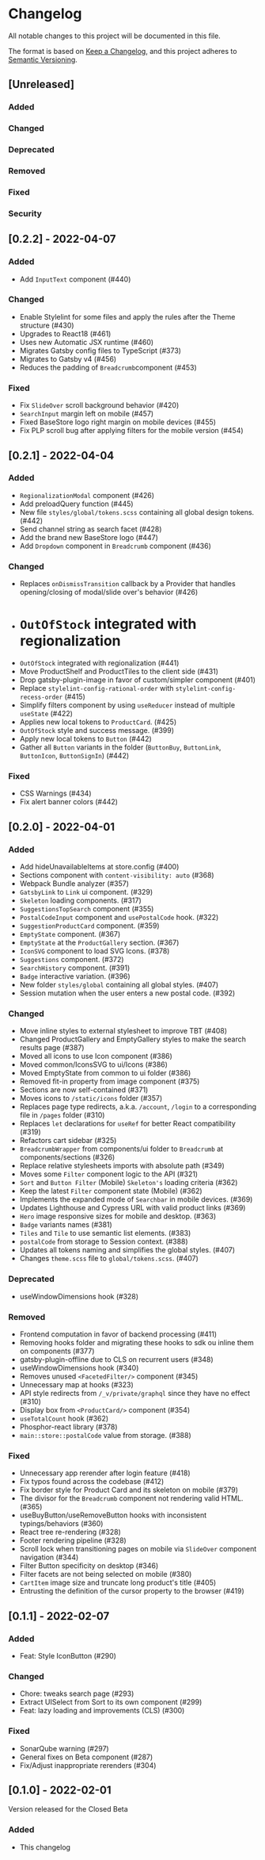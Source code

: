 # Changelog

All notable changes to this project will be documented in this file.

The format is based on [Keep a Changelog](https://keepachangelog.com/en/1.0.0/),
and this project adheres to [Semantic Versioning](https://semver.org/spec/v2.0.0.html).

## [Unreleased]

### Added

### Changed

### Deprecated

### Removed

### Fixed

### Security

## [0.2.2] - 2022-04-07

### Added

- Add `InputText` component (#440)

### Changed

- Enable Stylelint for some files and apply the rules after the Theme structure (#430)
- Upgrades to React18 (#461)
- Uses new Automatic JSX runtime (#460)
- Migrates Gatsby config files to TypeScript (#373)
- Migrates to Gatsby v4 (#456)
- Reduces the padding of `Breadcrumb`component (#453)

### Fixed

- Fix `SlideOver` scroll background behavior (#420)
- `SearchInput` margin left on mobile (#457)
- Fixed BaseStore logo right margin on mobile devices (#455)
- Fix PLP scroll bug after applying filters for the mobile version (#454)

## [0.2.1] - 2022-04-04

### Added

- `RegionalizationModal` component (#426)
- Add preloadQuery function (#445)
- New file `styles/global/tokens.scss` containing all global design tokens. (#442)
- Send channel string as search facet (#428)
- Add the brand new BaseStore logo (#447)
- Add `Dropdown` component in `Breadcrumb` component (#436)

### Changed

- Replaces `onDismissTransition` callback by a Provider that handles opening/closing of modal/slide over's behavior (#426)
- # `OutOfStock` integrated with regionalization
- `OutOfStock` integrated with regionalization (#441)
- Move ProductShelf and ProductTiles to the client side (#431)
- Drop gatsby-plugin-image in favor of custom/simpler component (#401)
- Replace `stylelint-config-rational-order` with `stylelint-config-recess-order` (#415)
- Simplify filters component by using `useReducer` instead of multiple `useState` (#422)
- Applies new local tokens to `ProductCard`. (#425)
- `OutOfStock` style and success message. (#399)
- Apply new local tokens to `Button` (#442)
- Gather all `Button` variants in the folder (`ButtonBuy`, `ButtonLink`, `ButtonIcon`, `ButtonSignIn`) (#442)

### Fixed

- CSS Warnings (#434)
- Fix alert banner colors (#442)

## [0.2.0] - 2022-04-01

### Added

- Add hideUnavailableItems at store.config (#400)
- Sections component with `content-visibility: auto` (#368)
- Webpack Bundle analyzer (#357)
- `GatsbyLink` to `Link` ui component. (#329)
- `Skeleton` loading components. (#317)
- `SuggestionsTopSearch` component (#355)
- `PostalCodeInput` component and `usePostalCode` hook. (#322)
- `SuggestionProductCard` component. (#359)
- `EmptyState` component. (#367)
- `EmptyState` at the `ProductGallery` section. (#367)
- `IconSVG` component to load SVG Icons. (#378)
- `Suggestions` component. (#372)
- `SearchHistory` component. (#391)
- `Badge` interactive variation. (#396)
- New folder `styles/global` containing all global styles. (#407)
- Session mutation when the user enters a new postal code. (#392)

### Changed

- Move inline styles to external stylesheet to improve TBT (#408)
- Changed ProductGallery and EmptyGallery styles to make the search results page (#387)
- Moved all icons to use Icon component (#386)
- Moved common/IconsSVG to ui/Icons (#386)
- Moved EmptyState from common to ui folder (#386)
- Removed fit-in property from image component (#375)
- Sections are now self-contained (#371)
- Moves icons to `/static/icons` folder (#357)
- Replaces page type redirects, a.k.a. `/account`, `/login` to a corresponding file in `/pages` folder (#310)
- Replaces `let` declarations for `useRef` for better React compatibility (#319)
- Refactors cart sidebar (#325)
- `BreadcrumbWrapper` from components/ui folder to `Breadcrumb` at components/sections (#326)
- Replace relative stylesheets imports with absolute path (#349)
- Moves some `Filter` component logic to the API (#321)
- `Sort` and `Button Filter` (Mobile) `Skeleton's` loading criteria (#362)
- Keep the latest `Filter` component state (Mobile) (#362)
- Implements the expanded mode of `Searchbar` in mobile devices. (#369)
- Updates Lighthouse and Cypress URL with valid product links (#369)
- `Hero` image responsive sizes for mobile and desktop. (#363)
- `Badge` variants names (#381)
- `Tiles` and `Tile` to use semantic list elements. (#383)
- `postalCode` from storage to Session context. (#388)
- Updates all tokens naming and simplifies the global styles. (#407)
- Changes `theme.scss` file to `global/tokens.scss`. (#407)

### Deprecated

- useWindowDimensions hook (#328)

### Removed

- Frontend computation in favor of backend processing (#411)
- Removing hooks folder and migrating these hooks to sdk ou inline them on components (#377)
- gatsby-plugin-offline due to CLS on recurrent users (#348)
- useWindowDimensions hook (#340)
- Removes unused `<FacetedFilter/>` component (#345)
- Unnecessary map at hooks (#323)
- API style redirects from `/_v/private/graphql` since they have no effect (#310)
- Display box from `<ProductCard/>` component (#354)
- `useTotalCount` hook (#362)
- Phosphor-react library (#378)
- `main::store::postalCode` value from storage. (#388)

### Fixed

- Unnecessary app rerender after login feature (#418)
- Fix typos found across the codebase (#412)
- Fix border style for Product Card and its skeleton on mobile (#379)
- The divisor for the `Breadcrumb` component not rendering valid HTML. (#365)
- useBuyButton/useRemoveButton hooks with inconsistent typings/behaviors (#360)
- React tree re-rendering (#328)
- Footer rendering pipeline (#328)
- Scroll lock when transitioning pages on mobile via `SlideOver` component navigation (#344)
- Filter Button specificity on desktop (#346)
- Filter facets are not being selected on mobile (#380)
- `CartItem` image size and truncate long product's title (#405)
- Entrusting the definition of the cursor property to the browser (#419)

## [0.1.1] - 2022-02-07

### Added

- Feat: Style IconButton (#290)

### Changed

- Chore: tweaks search page (#293)
- Extract UISelect from Sort to its own component (#299)
- Feat: lazy loading and improvements (CLS) (#300)

### Fixed

- SonarQube warning (#297)
- General fixes on Beta component (#287)
- Fix/Adjust inappropriate rerenders (#304)

## [0.1.0] - 2022-02-01

Version released for the Closed Beta

### Added

- This changelog
